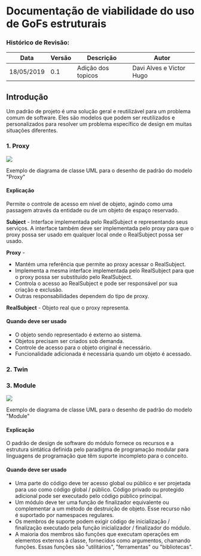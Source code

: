 # Documentação de viabilidade do uso de GoFs estruturais

### Histórico de Revisão:
| Data | Versão | Descrição | Autor |
|---|---|---|---|
|18/05/2019|0.1|Adição dos topicos| Davi Alves e Victor Hugo|

## Introdução

Um padrão de projeto é uma solução geral e reutilizável para um problema comum de software. Eles são modelos que podem ser reutilizados e personalizados para resolver um problema específico de design em muitas situações diferentes.

### 1. Proxy
![](https://circle.visual-paradigm.com/wp-content/uploads/2017/08/GoF-Design-Patterns-Structural-Patterns-Proxy.png)

Exemplo de diagrama de classe UML para o desenho de padrão do modelo "Proxy"

#### Explicação
Permite o controle de acesso em nível de objeto, agindo como uma passagem através da entidade ou de um objeto de espaço reservado.

**Subject** - Interface implementada pelo RealSubject e representando seus serviços. A interface também deve ser implementada pelo proxy para que o proxy possa ser usado em qualquer local onde o RealSubject possa ser usado.

**Proxy** - 
* Mantém uma referência que permite ao proxy acessar o RealSubject.
* Implementa a mesma interface implementada pelo RealSubject para que o proxy possa ser substituído pelo RealSubject.
* Controla o acesso ao RealSubject e pode ser responsável por sua criação e exclusão.
* Outras responsabilidades dependem do tipo de proxy.

**RealSubject** - Objeto real que o proxy representa.

#### Quando deve ser usado
* O objeto sendo representado é externo ao sistema.
* Objetos precisam ser criados sob demanda.
* Controle de acesso para o objeto original é necessário.
* Funcionalidade adicionada é necessária quando um objeto é acessado.

### 2. Twin

### 3. Module

![](https://upload.wikimedia.org/wikipedia/commons/thumb/7/73/Module-software-design-pattern.png/500px-Module-software-design-pattern.png)

Exemplo de diagrama de classe UML para o desenho de padrão do modelo "Module"

#### Explicação

O padrão de design de software do módulo fornece os recursos e a estrutura sintática definida pelo paradigma de programação modular para linguagens de programação que têm suporte incompleto para o conceito. 

#### Quando deve ser usado
* Uma parte do código deve ter acesso global ou público e ser projetada para uso como código global / público. Código privado ou protegido adicional pode ser executado pelo código público principal.
* Um módulo deve ter uma função de finalizador equivalente ou complementar a um método de destruição de objeto. Esse recurso não é suportado por namespaces regulares.
* Os membros de suporte podem exigir código de inicialização / finalização executado pela função inicializador / finalizador do módulo.
* A maioria dos membros são funções que executam operações em elementos externos à classe, fornecidos como argumentos, chamando funções. Essas funções são "utilitários", "ferramentas" ou "bibliotecas".

